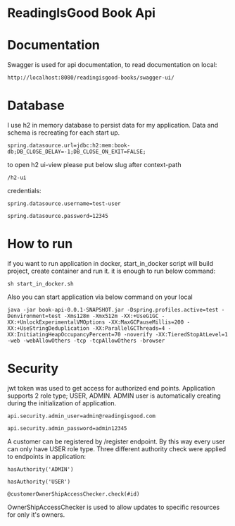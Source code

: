 # ReadingIsGood Book Api

# Documentation
Swagger is used for api documentation, to read documentation on local:

`http://localhost:8080/readingisgood-books/swagger-ui/`


# Database
I use h2 in memory database to persist data for my application.
Data and schema is recreating for each start up.

`spring.datasource.url=jdbc:h2:mem:book-db;DB_CLOSE_DELAY=-1;DB_CLOSE_ON_EXIT=FALSE;`

to open h2 ui-view please put below slug after context-path

`/h2-ui`

credentials:

`spring.datasource.username=test-user`

`spring.datasource.password=12345`


# How to run

if you want to run application in docker, start_in_docker script will build project, create container and run it. it is enough to run below command:

`sh start_in_docker.sh`

Also you can start application via  below command on your local

`java -jar book-api-0.0.1-SNAPSHOT.jar -Dspring.profiles.active=test -Denvironment=test -Xms128m -Xmx512m -XX:+UseG1GC -XX:+UnlockExperimentalVMOptions -XX:MaxGCPauseMillis=200 -XX:+UseStringDeduplication -XX:ParallelGCThreads=4 -XX:InitiatingHeapOccupancyPercent=70 -noverify -XX:TieredStopAtLevel=1 -web -webAllowOthers -tcp -tcpAllowOthers -browser`

# Security
jwt token was used to get access for authorized end points. Application supports 2 role type; USER, ADMIN.
ADMIN user is automatically creating during the initialization of application.

`api.security.admin_user=admin@readingisgood.com`

`api.security.admin_password=admin12345`

A customer can be registered by /register endpoint. By this way every user can only have USER role type.
Three different authority check were applied to endpoints in application:

`hasAuthority('ADMIN')`

`hasAuthority('USER')`

`@customerOwnerShipAccessChecker.check(#id)`

OwnerShipAccessChecker is used to allow updates to specific resources for only it's owners.
